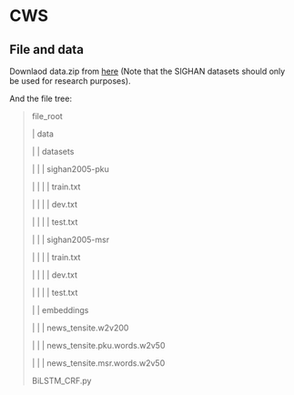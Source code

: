 # CWS

## File and data
Downlaod data.zip from [here](https://drive.google.com/file/d/0B-f0oKMQIe6sQVNxeE9JeUJfQ0k/view) (Note that the SIGHAN datasets should only be used for research purposes).

And the file tree:

> file_root
> 
> |	data
> 
> |	|	datasets
> 
> |	|	|	sighan2005-pku
> 
> |	|	|	|	train.txt
> 
> |	|	|	|	dev.txt
> 
> |	|	|	|	test.txt
> 
> |	|	|	sighan2005-msr
> 
> |	|	|	|	train.txt
> 
> 
> |	|	|	|	dev.txt
> 
> |	|	|	|	test.txt
> 
> |	|	embeddings
> 
> |	|	|	news_tensite.w2v200
> 
> |	|	|	news_tensite.pku.words.w2v50
> 
> |	|	|	news_tensite.msr.words.w2v50
> 
> BiLSTM_CRF.py

